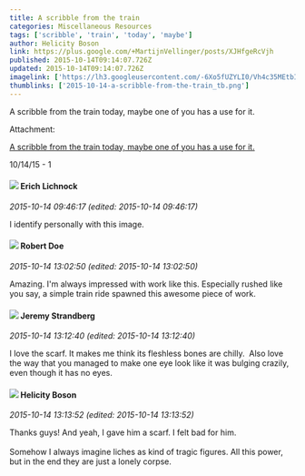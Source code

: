 ```yaml
---
title: A scribble from the train
categories: Miscellaneous Resources
tags: ['scribble', 'train', 'today', 'maybe']
author: Helicity Boson
link: https://plus.google.com/+MartijnVellinger/posts/XJHfgeRcVjh
published: 2015-10-14T09:14:07.726Z
updated: 2015-10-14T09:14:07.726Z
imagelink: ['https://lh3.googleusercontent.com/-6Xo5fUZYLI0/Vh4c35MEtbI/AAAAAAAAPmo/v9pmEUY2_-4/w1842-h3277/15%2B-%2B1']
thumblinks: ['2015-10-14-a-scribble-from-the-train_tb.png']
---
```


A scribble from the train today, maybe one of you has a use for it.


Attachment:

<a href='https://plus.google.com/photos/104645452066685630238/albums/6205429082041633377/6205429083132966322?sqi=100084733231320276299&sqsi=ce1a3f63-0134-470d-90ae-6eb5a12174e9'>A scribble from the train today, maybe one of you has a use for it.</a>


10/14/15 - 1
<div id='comment z13uhh14envujn4hp04cfzeyrtittnlqkuo0k'>
  <h4><img src='{{site.baseurl}}//images/avatars/108085187393593999705_photo.jpg'> Erich Lichnock</h4>
      <p><cite>2015-10-14 09:46:17 (edited: 2015-10-14 09:46:17)</cite></p>
        <p>I identify personally with this image.</p>
</div>
        

<div id='comment z13uhh14envujn4hp04cfzeyrtittnlqkuo0k'>
  <h4><img src='{{site.baseurl}}//images/avatars/105487846931822189120_photo.jpg'> Robert Doe</h4>
      <p><cite>2015-10-14 13:02:50 (edited: 2015-10-14 13:02:50)</cite></p>
        <p>Amazing. I&#39;m always impressed with work like this. Especially rushed like you say, a simple train ride spawned this awesome piece of work.</p>
</div>
        

<div id='comment z13uhh14envujn4hp04cfzeyrtittnlqkuo0k'>
  <h4><img src='{{site.baseurl}}//images/avatars/102595580176380683252_photo.jpg'> Jeremy Strandberg</h4>
      <p><cite>2015-10-14 13:12:40 (edited: 2015-10-14 13:12:40)</cite></p>
        <p>I love the scarf. It makes me think its fleshless bones are chilly.  Also love the way that you managed to make one eye look like it was bulging crazily, even though it has no eyes.</p>
</div>
        

<div id='comment z13uhh14envujn4hp04cfzeyrtittnlqkuo0k'>
  <h4><img src='{{site.baseurl}}//images/avatars/104645452066685630238_photo.jpg'> Helicity Boson</h4>
      <p><cite>2015-10-14 13:13:52 (edited: 2015-10-14 13:13:52)</cite></p>
        <p>Thanks guys! And yeah, I gave him a scarf. I felt bad for him.<br /><br />Somehow I always imagine liches as kind of tragic figures. All this power, but in the end they are just a lonely corpse.</p>
</div>
        